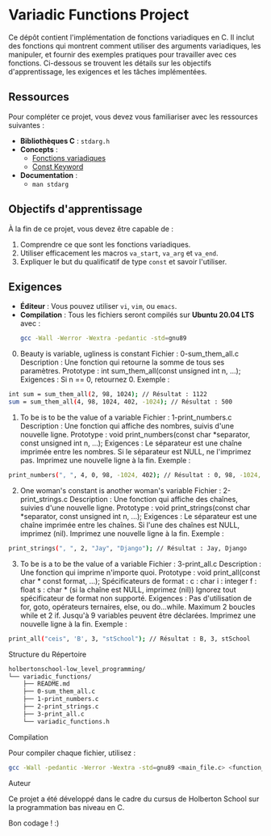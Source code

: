 # Variadic Functions Project

Ce dépôt contient l'implémentation de fonctions variadiques en C. Il inclut des fonctions qui montrent comment utiliser des arguments variadiques, les manipuler, et fournir des exemples pratiques pour travailler avec ces fonctions. Ci-dessous se trouvent les détails sur les objectifs d'apprentissage, les exigences et les tâches implémentées.

## Ressources

Pour compléter ce projet, vous devez vous familiariser avec les ressources suivantes :

- **Bibliothèques C** : `stdarg.h`
- **Concepts** :
  - [Fonctions variadiques](https://en.wikipedia.org/wiki/Variadic_function)
  - [Const Keyword](https://en.cppreference.com/w/c/language/const)
- **Documentation** :
  - `man stdarg`

## Objectifs d'apprentissage

À la fin de ce projet, vous devez être capable de :

1. Comprendre ce que sont les fonctions variadiques.
2. Utiliser efficacement les macros `va_start`, `va_arg` et `va_end`.
3. Expliquer le but du qualificatif de type `const` et savoir l'utiliser.

## Exigences

- **Éditeur** : Vous pouvez utiliser `vi`, `vim`, ou `emacs`.
- **Compilation** : Tous les fichiers seront compilés sur **Ubuntu 20.04 LTS** avec :
  ```bash
  gcc -Wall -Werror -Wextra -pedantic -std=gnu89
  ```

0. Beauty is variable, ugliness is constant
Fichier : 0-sum_them_all.c
Description : Une fonction qui retourne la somme de tous ses paramètres.
Prototype : int sum_them_all(const unsigned int n, ...);
Exigences :
Si n == 0, retournez 0.
Exemple :
  ```bash
  int sum = sum_them_all(2, 98, 1024); // Résultat : 1122
sum = sum_them_all(4, 98, 1024, 402, -1024); // Résultat : 500
  ```

  1. To be is to be the value of a variable
Fichier : 1-print_numbers.c
Description : Une fonction qui affiche des nombres, suivis d'une nouvelle ligne.
Prototype : void print_numbers(const char *separator, const unsigned int n, ...);
Exigences :
Le séparateur est une chaîne imprimée entre les nombres.
Si le séparateur est NULL, ne l'imprimez pas.
Imprimez une nouvelle ligne à la fin.
Exemple :
 ```bash
 print_numbers(", ", 4, 0, 98, -1024, 402); // Résultat : 0, 98, -1024, 402
 ```

2. One woman's constant is another woman's variable
Fichier : 2-print_strings.c
Description : Une fonction qui affiche des chaînes, suivies d'une nouvelle ligne.
Prototype : void print_strings(const char *separator, const unsigned int n, ...);
Exigences :
Le séparateur est une chaîne imprimée entre les chaînes.
Si l'une des chaînes est NULL, imprimez (nil).
Imprimez une nouvelle ligne à la fin.
Exemple :
 ```bash
print_strings(", ", 2, "Jay", "Django"); // Résultat : Jay, Django
```

3. To be is a to be the value of a variable
Fichier : 3-print_all.c
Description : Une fonction qui imprime n'importe quoi.
Prototype : void print_all(const char * const format, ...);
Spécificateurs de format :
c : char
i : integer
f : float
s : char * (si la chaîne est NULL, imprimez (nil))
Ignorez tout spécificateur de format non supporté.
Exigences :
Pas d'utilisation de for, goto, opérateurs ternaires, else, ou do...while.
Maximum 2 boucles while et 2 if.
Jusqu'à 9 variables peuvent être déclarées.
Imprimez une nouvelle ligne à la fin.
Exemple :
```bash
print_all("ceis", 'B', 3, "stSchool"); // Résultat : B, 3, stSchool
```

Structure du Répertoire
```bash
holbertonschool-low_level_programming/
└── variadic_functions/
    ├── README.md
    ├── 0-sum_them_all.c
    ├── 1-print_numbers.c
    ├── 2-print_strings.c
    ├── 3-print_all.c
    └── variadic_functions.h
```

Compilation

Pour compiler chaque fichier, utilisez :
```bash
gcc -Wall -pedantic -Werror -Wextra -std=gnu89 <main_file.c> <function_file.c> -o <output>
```

Auteur

Ce projet a été développé dans le cadre du cursus de Holberton School sur la programmation bas niveau en C.

Bon codage ! :)
